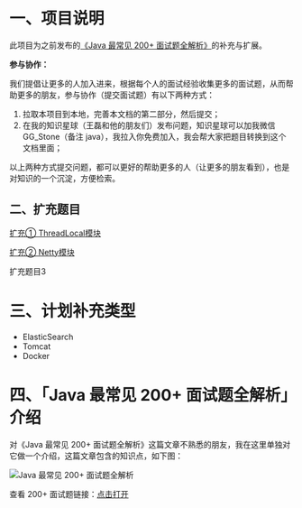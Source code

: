 # 一、项目说明

此项目为之前发布的[《Java 最常见 200+ 面试题全解析》](http://gitbook.cn/m/mazi/activity/5c6cf6044bb44360f3370255?sceneId=b6b59d203c9511e9bdcd13fc37d0ce9a&utm_source=chatinvitecard)的补充与扩展。

**参与协作：**

我们提倡让更多的人加入进来，根据每个人的面试经验收集更多的面试题，从而帮助更多的朋友，参与协作（提交面试题）有以下两种方式：

1. 拉取本项目到本地，完善本文档的第二部分，然后提交；
2. 在我的知识星球（王磊和他的朋友们）发布问题，知识星球可以加我微信 GG_Stone（备注 java），我拉入你免费加入，我会帮大家把题目转换到这个文档里面；

以上两种方式提交问题，都可以更好的帮助更多的人（让更多的朋友看到），也是对知识的一个沉淀，方便检索。

## 二、扩充题目

[扩充① ThreadLocal模块](https://github.com/vipstone/interview-extend/blob/master/doc/extend-1.md)

[扩充② Netty模块](https://github.com/vipstone/interview-extend/blob/master/doc/extend-2.md)

扩充题目3

# 三、计划补充类型

- ElasticSearch
- Tomcat
- Docker

# 四、「Java 最常见 200+ 面试题全解析」介绍

对《Java 最常见 200+ 面试题全解析》这篇文章不熟悉的朋友，我在这里单独对它做一个介绍，这篇文章包含的知识点，如下图：

![Java 最常见 200+ 面试题全解析](http://icdn.apigo.cn/gitchat/java-intervier-gitchat-path.png)

查看 200+ 面试题链接：[点击打开](https://juejin.im/post/5c788d986fb9a049f154e479)

